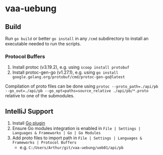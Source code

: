 # vaa-uebung

## Build

Run `go build` or better `go install` in any `/cmd` subdirectory to install an executable needed to run the scripts.

### Protocol Buffers

1. Install protoc (v3.19.2), e.g. using `scoop install protobuf`
2. Install protoc-gen-go (v1.27.1), e.g. using `go install google.golang.org/protobuf/cmd/protoc-gen-go@latest`

Compilation of proto files can be done using `protoc --proto_path=./api/pb --go_out=./api/pb --go_opt=paths=source_relative ./api/pb/*.proto` relative to one of the submodules.

## IntelliJ Support

1. Install [Go plugin](https://plugins.jetbrains.com/plugin/9568-go)
2. Ensure Go modules integration is enabled in `File | Settings | Languages & Frameworks | Go | Go Modules`
3. Add proto files to import path in `File | Settings | Languages & Frameworks | Protocol Buffers`
    - e.g. `C:/Users/Arthur/git/vaa-uebung/ueb01/api/pb`
